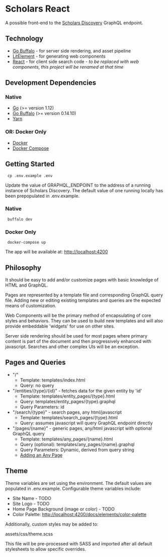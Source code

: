# Scholars React
A possible front-end to the [Scholars Discovery](https://github.com/vivo-community/scholars-discovery) GraphQL endpoint.  

## Technology
* [Go Buffalo](http://gobuffalo.io) - for server side rendering, and asset pipeline
* [LitElement](https://lit-element.polymer-project.org/) - for generating web components
* [React](https://reactjs.org/) - for client side search code - *to be replaced with web components, this project will be renamed at that time*

## Development Dependencies

### Native
* [Go](https://golang.org/) (>= version 1.12)
* [Go Buffalo](http://gobuffalo.io) (>= version 0.14.10)
* [Yarn](https://yarnpkg.com)

### OR: Docker Only
* [Docker](https://www.docker.com/)
* [Docker Compose](https://docs.docker.com/compose/)

## Getting Started
     cp .env.example .env

Update the value of GRAPHQL_ENDPOINT to the address of a running instance of Scholars Discovery. The default
value of one running locally has been prepopulated in .env.example.

### Native
     buffalo dev

### Docker Only
     docker-compose up

The app will be available at: [http://localhost:4200](http://localhost:4200)

## Philosophy
It should be easy to add and/or customize pages with basic knowledge of HTML and GraphQL.

Pages are represented by a template file and corresponding GraphQL query file.
Adding new or editing existing templates and queries are the expected means of customization.

Web Components will be the primary method of encapsulating of core styles and behaviors.
They can be used to build new templates and will also provide embeddable 'widgets' for
use on other sites.

Server side rendering should be used for most pages where primary content is part of the
document and then progressively enhanced with javascript. Searches and other complex UIs
will be an exception.

## Pages and Queries
* "/"
    * Template: templates/index.html
    * Query: no query
* "/entities/{type}/{id}" - fetches data for the given entity by 'id'
    * Template: templates/entity_pages/{type}.html
    * Query: templates/entity_pages/{type}.graphql
    * Query Parameters: id
* "/search/{type}" - search pages, any html/javascript
    * Template: templates/search_pages/{type}.html
    * Query: assumes javascript will query GraphQL endpoint directly
* "/pages/{name}" - generic pages, any/html javascript with optional GraphQL query
    * Template: templates/any_pages/{name}.html
    * Query (optional): templates/any_pages/{name}.graphql
    * Query Parameters: Dynamic, derived from query string
    * [Adding an Any Page](http://localhost:4200/docs/elements/any-page)

## Theme

Theme variables are set using the environment. The default values are populated in .env.example. Configurable theme variables include:

* Site Name - TODO
* Site Logo - TODO
* Home Page Background (image or color) - TODO
* Color Palette: [http://localhost:4200/docs/elements/color-palette](http://localhost:4200/docs/elements/color-palette)

Additionally, custom styles may be added to:

assets/css/theme.scss

This file will be pre-processed with SASS and imported after all default stylesheets to allow specific overrides.
